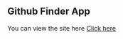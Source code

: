 ## Github Finder App

You can view the site here [Click here](https://githubfinder-k-cicek.netlify.app/)
